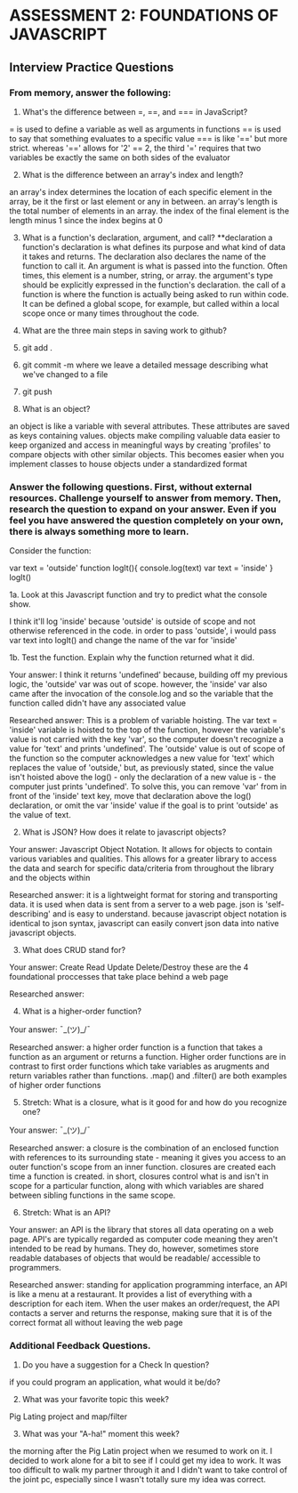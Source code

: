 # ASSESSMENT 2: FOUNDATIONS OF JAVASCRIPT
## Interview Practice Questions

### From memory, answer the following:

1. What's the difference between =, ==, and === in JavaScript?

= is used to define a variable as well as arguments in functions
== is used to say that something evaluates to a specific value
=== is like '==' but more strict. whereas '==' allows for '2' == 2, the third
  '=' requires that two variables be exactly the same on both sides of the evaluator

2. What is the difference between an array's index and length?

an array's index determines the location of each specific element in the array, be it
the first or last element or any in between. an array's length is the total number of elements
in an array. the index of the final element is the length minus 1 since the index begins at 0

3. What is a function's declaration, argument, and call?
**declaration
a function's declaration is what defines its purpose and what kind of data it takes and returns.
The declaration also declares the name of the function to call it. An argument is what is passed into 
the function. Often times, this element is a number, string,
or array. the argument's type should be explicitly expressed in the function's declaration. the 
call of a function is where the function is actually being asked to run within code. It can be 
defined a global scope, for example, but called within a local scope once or many times throughout
the code.

4. What are the three main steps in saving work to github?

1. git add .  
2. git commit -m where we leave a detailed message describing what we've changed to a file
3. git push

5. What is an object?

an object is like a variable with several attributes. These attributes are saved as keys containing
values. objects make compiling valuable data easier to keep organized and access in meaningful ways
by creating 'profiles' to compare objects with other similar objects. This becomes easier when you 
implement classes to house objects under a standardized format

### Answer the following questions. First, without external resources. Challenge yourself to answer from memory. Then, research the question to expand on your answer. Even if you feel you have answered the question completely on your own, there is always something more to learn.

Consider the function:

var text = 'outside'
function logIt(){
  console.log(text)
  var text = 'inside'
}
logIt()


1a. Look at this Javascript function and try to predict what the console show.

I think it'll log 'inside' because 'outside' is outside of scope and not otherwise referenced in the code.
in order to pass 'outside', i would pass var text into logIt() and change the name of the var for 'inside'

1b. Test the function. Explain why the function returned what it did.

  Your answer:
  I think it returns 'undefined' because, building off my previous logic, the 'outside' var was out of scope.
  however, the 'inside' var also came after the invocation of the console.log and so the variable that the function
  called didn't have any associated value

  Researched answer:
  This is a problem of variable hoisting. The var text = 'inside' variable is hoisted to the top of the function, however
  the variable's value is not carried with the key 'var', so the computer doesn't
  recognize a value for 'text' and prints 'undefined'. The 'outside' value is out of scope of the function so the computer
  acknowledges a new value for 'text' which replaces the value of 'outside,' but, as previously stated,
  since the value isn't hoisted above the log() - only the declaration of a new value is - the computer
  just prints 'undefined'. To solve this, you can remove 'var' from in front of the 'inside' text key, move
  that declaration above the log() declaration, or omit the var 'inside' value if the goal is to print 'outside'
  as the value of text.

2. What is JSON? How does it relate to javascript objects?

  Your answer: 
  Javascript Object Notation. It allows for objects to contain various variables and qualities. This allows
  for a greater library to access the data and search for specific data/criteria from throughout the library and
  the objects within 

  Researched answer:
  it is a lightweight format for storing and transporting data. it is used when data is sent from a server to a
  web page. json is 'self-describing' and is easy to understand. because javascript object notation is identical
  to json syntax, javascript can easily convert json data into native javascript objects.


3. What does CRUD stand for?

  Your answer: 
  Create
  Read
  Update
  Delete/Destroy
    these are the 4 foundational proccesses that take place behind a web page
  
  Researched answer:


4. What is a higher-order function?

  Your answer: ¯\_(ツ)_/¯

  Researched answer: a higher order function is a function that takes a function as an
  argument or returns a function. Higher order functions are in contrast to first order
  functions which take variables as arugments and return variables rather than functions.
  .map() and .filter() are both examples of higher order functions


5. Stretch: What is a closure, what is it good for and how do you recognize one?

  Your answer: ¯\_(ツ)_/¯

  Researched answer: a closure is the combination of an enclosed function with references
  to its surrounding state - meaning it gives you access to an outer function's scope from
  an inner function. closures are created each time a function is created. in short, closures 
  control what is and isn't in scope for a particular function, along with which variables
  are shared between sibling functions in the same scope.


6. Stretch: What is an API?

  Your answer: an API is the library that stores all data operating on a web page. API's
  are typically regarded as computer code meaning they aren't intended to be read by humans.
  They do, however, sometimes store readable databases of objects that would be readable/
  accessible to programmers.

  Researched answer: standing for application programming interface, an API is like a menu
  at a restaurant. It provides a list of everything with a description for each item. When
  the user makes an order/request, the API contacts a server and returns the response, making 
  sure that it is of the correct format all without leaving the web page


### Additional Feedback Questions.

1. Do you have a suggestion for a Check In question?

if you could program an application, what would it be/do?

2. What was your favorite topic this week?

Pig Lating project and map/filter

3. What was your "A-ha!" moment this week?

the morning after the Pig Latin project when we resumed to work on it. I
decided to work alone for a bit to see if I could get my idea to work. It
was too difficult to walk my partner through it and I didn't want to take
control of the joint pc, especially since I wasn't totally sure my idea was
correct.